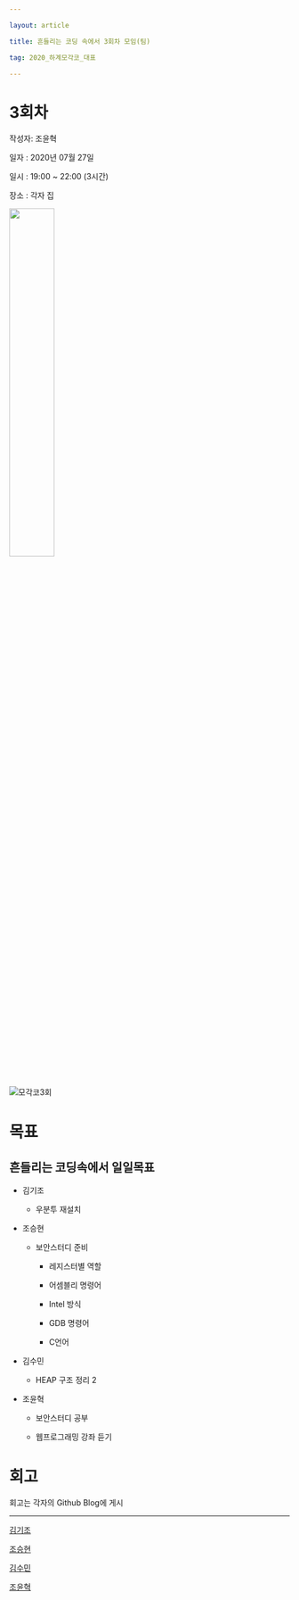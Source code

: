 ---
layout: article
title: 흔들리는 코딩 속에서 3회차 모임(팀)
tag: 2020_하계모각코_대표
---

# 3회차
작성자: 조윤혁

일자 : 2020년 07월 27일

일시 : 19:00 ~ 22:00 (3시간)

장소 : 각자 집

<img src="https://user-images.githubusercontent.com/59010218/89673278-0a68a600-d921-11ea-9ce4-d4c18726887a.PNG" width="40%">

![모각코3회](https://user-images.githubusercontent.com/48270067/89703301-3f5a1480-d984-11ea-9493-a180e2ff06b9.jpg)


# 목표
## 흔들리는 코딩속에서 일일목표


* 김기조
  * 우분투 재설치

* 조승현
  * 보안스터디 준비
    * 레지스터별 역할
    * 어셈블리 명령어
    * Intel 방식
    * GDB 명령어
    * C언어

* 김수민
  * HEAP 구조 정리 2


* 조윤혁
  * 보안스터디 공부
  * 웹프로그래밍 강좌 듣기

# 회고
회고는 각자의 Github Blog에 게시

---

[김기조](https://k2j507.github.io/3rd/)

[조승현](https://pmcsh04.github.io/2020%20하계%20모각코/third-mgc/)

[김수민](https://tnatna0801.github.io/2020/07/27/soomin-3rd.html)

[조윤혁](https://joyunhyeok.github.io/JoWorld.github.io/blog/3일차-post/)
